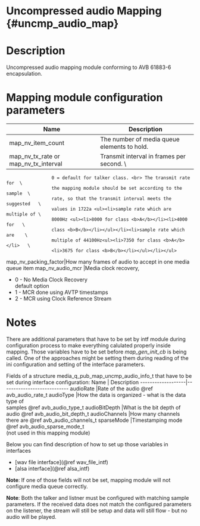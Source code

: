 Uncompressed audio Mapping {#uncmp_audio_map}
==========================

# Description

Uncompressed audio mapping module conforming to AVB 61883-6 encapsulation.

# Mapping module configuration parameters

Name                | Description
--------------------|---------------------------
map_nv_item_count   |The number of media queue elements to hold.
map_nv_tx_rate or map_nv_tx_interval | Transmit interval in frames per second. \
                     0 = default for talker class. <br> The transmit rate for  \
                     the mapping module should be set according to the sample  \
                     rate, so that the transmit interval meets the suggested   \
                     values in 1722a <ul><li>sample rate which are multiple of \
                     8000Hz <ul><li>8000 for class <b>A</b></li><li>4000 for   \
                     class <b>B</b></li></ul></li><li>sample rate which are    \
                     multiple of 44100Hz<ul><li>7350 for class <b>A</b></li>   \
                     <li>3675 for class <b>B</b></li></ul></li></ul>
map_nv_packing_factor|How many frames of audio to accept in one media queue item
map_nv_audio_mcr     |Media clock recovery,<ul><li>0 - No Media Clock Recovery \
                      default option</li><li>1 - MCR done using AVTP timestamps\
                      </li><li>2 - MCR using Clock Reference Stream</li></ul>

# Notes

There are additional parameters that have to be set by intf module during
configuration process to make everything calulated properly inside mapping.
Those variables have to be set before *map_gen_init_cb* is being called.
One of the approaches might be setting them during reading of the ini
configuration and setting of the interface parameters.

Fields of a structure media_q_pub_map_uncmp_audio_info_t that have to be set
during interface configuration:
Name               | Description
-------------------|----------------------------
audioRate          |Rate of the audio @ref avb_audio_rate_t
audioType          |How the data is organized - what is the data type of       \
                    samples @ref avb_audio_type_t
audioBitDepth      |What is the bit depth of audio @ref avb_audio_bit_depth_t
audioChannels      |How many channels there are @ref avb_audio_channels_t
sparseMode         |Timestamping mode @ref avb_audio_sparse_mode_t \
                    (not used in this mapping module)

Below you can find description of how to set up those variables in interfaces
* [wav file interface](@ref wav_file_intf)
* [alsa interface](@ref alsa_intf)

**Note**: If one of those fields will not be set, mapping module will not
configure media queue correctly.

**Note**: Both the talker and listner must be configured with matching sample
parameters. If the received data does not match the configured
parameters on the listener, the stream will still be setup and data
will still flow - but no audio will be played.
